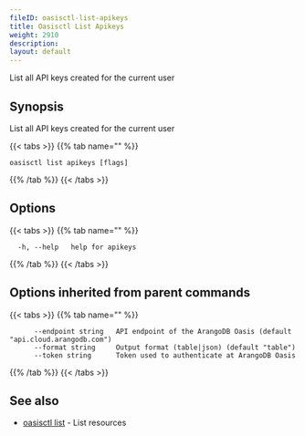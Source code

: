 ```yaml
---
fileID: oasisctl-list-apikeys
title: Oasisctl List Apikeys
weight: 2910
description: 
layout: default
---
```

List all API keys created for the current user

## Synopsis

List all API keys created for the current user

{{< tabs >}}
{{% tab name="" %}}
```
oasisctl list apikeys [flags]
```
{{% /tab %}}
{{< /tabs >}}

## Options

{{< tabs >}}
{{% tab name="" %}}
```
  -h, --help   help for apikeys
```
{{% /tab %}}
{{< /tabs >}}

## Options inherited from parent commands

{{< tabs >}}
{{% tab name="" %}}
```
      --endpoint string   API endpoint of the ArangoDB Oasis (default "api.cloud.arangodb.com")
      --format string     Output format (table|json) (default "table")
      --token string      Token used to authenticate at ArangoDB Oasis
```
{{% /tab %}}
{{< /tabs >}}

## See also

* [oasisctl list]()	 - List resources

